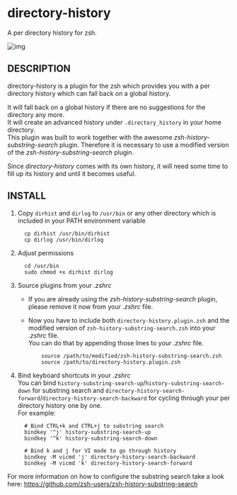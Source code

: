 directory-history
=================

A per directory history for zsh.

![img](https://github.com/tymm/directory-history/wiki/demo.gif)

DESCRIPTION
-----------

directory-history is a plugin for the zsh which provides you with a per directory history which can fall back on a global history.  

It will fall back on a global history if there are no suggestions for the directory any more.  
It will create an advanced history under `.directory_history` in your home directory.  
This plugin was built to work together with the awesome _zsh-history-substring-search_ plugin.
Therefore it is necessary to use a modified version of the _zsh-history-substring-search_ plugin.

Since _directory-history_ comes with its own history, it will need some time to fill up its history and until it becomes useful.

INSTALL
-------

1. Copy `dirhist` and `dirlog` to `/usr/bin` or any other directory which is included in your PATH environment variable  

         cp dirhist /usr/bin/dirhist
         cp dirlog /usr/bin/dirlog

2. Adjust permissions

         cd /usr/bin
         sudo chmod +x dirhist dirlog

3. Source plugins from your _.zshrc_
   * If you are already using the _zsh-history-substring-search_ plugin, please remove it now from your _.zshrc_ file.
   * Now you have to include both `directory-history.plugin.zsh` and the modified version of `zsh-history-substring-search.zsh` into your _.zshrc_ file.  
   You can do that by appending those lines to your _.zshrc_ file.  

             source /path/to/modified/zsh-history-substring-search.zsh
             source /path/to/directory-history.plugin.zsh

4. Bind keyboard shortcuts in your _.zshrc_  
You can bind `history-substring-search-up`/`history-substring-search-down` for substring search and `directory-history-search-forward`/`directory-history-search-backward` for cycling through your per directory history one by one.  
For example:

         # Bind CTRL+k and CTRL+j to substring search
         bindkey '^j' history-substring-search-up
         bindkey '^k' history-substring-search-down

         # Bind k and j for VI mode to go through history
         bindkey -M vicmd 'j' directory-history-search-backward
         bindkey -M vicmd 'k' directory-history-search-forward

For more information on how to configure the substring search take a look here: https://github.com/zsh-users/zsh-history-substring-search

